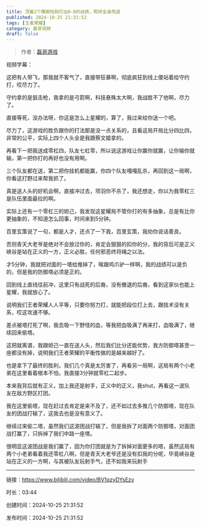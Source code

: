 ```yaml
---
title: 顶着2个鹰眼校尉打出0-8的战绩，照样全身而退
published: 2024-10-25 21:31:52
tags: [王者荣耀]
category: 磊哥视频
draft: false
---
```



> 作者：[磊哥游戏](https://space.bilibili.com/268941858?spm_id_from=333.788.upinfo.head.click)

视频字幕：

这把有人带飞，那我就不客气了，直接带狂暴啊，彻底疯狂到线上傻站着给守约打，哎尽力了。

守约拿的是狙击枪，我拿的是弓箭啊，科技悬殊太大啊，我战胜不了他啊，尽力了。

直接等死，没办法呀，你这是怎么上星耀的，算了，我过来给你送一个吧。

尽力了，这游戏的胜负跟你的打法那是没一点关系的，且看这局开局比分四比四，非常的公平，实际上四个人头全是我跟蔡文姬拿的。

再看下一把我送成零杠四，队友七杠零，所以说这游戏让你赢你就赢，让你输你就输，第一把你打的再好也没有用啊。

三个队友都在送，第二把你挂机都能赢，你四个队友嘎嘎乱杀，再回到这一局啊，你看这打野过来帮我抓了。

真是送人头的好机会啊，直接冲过去，项羽你不杀了，我还想走，你以为我零杠三是队伍里面最拉的啊。

实际上还有一个零杠三的妲己，我发现这星耀局不管你打的有多抽象，总是有比你更抽象的，不知道怎么回事，时间来到5分钟。

百里玄策说了一句，都是人才，还点了一下我，百里玄策，我劝你说话善良。

否则青天大老爷是绝对不会放过你的，肯定会狠狠的扣你的分，我的背后可是正义峡谷是站在正义的一方，正义必胜，任何邪恶终将绳之以法。

才5分钟，我就把对面的一塔给推掉了，唉跟鸡爪驴一样啊，我的战绩可以是负的，但是我的防御塔必须是正的。

回到线上直线往前冲，这里只有战死的后裔，没有撤退的后裔，看到这家伙也能上星耀，我就放心了。

说明我们王者荣耀人人平等，只要你努力打，就能把段位打上去，跟技术没有关系，哎这攻速不够。

差点被塔打死了啊，我去吸一下野怪的血，等我把血吸满了再来打，血吸满了，继续回来偷塔。

这把就离谱，我跟妲己一直在送人头，然后我们比分还能优势，我方防御塔甚至一座都没有掉，说明我们王者荣耀的平衡性做的是越来越好了。

也是拿下了最终的胜利，我们几个真是太厉害了，再看另一局啊，这局有两个小老弟在这里看着根本不怕，我直接3分钟就零杠二起步。

本来我背后就有正义，加上我还是射手，正义中的正义，我shut，再看这一波队友在敌方野区打团。

我在这里偷塔，现在赶过去肯定是来不及了，还不如过去多推几个防御塔，现在队友的团战打输了，这我去也是没有意义了。

继续过来偷二塔，虽然我们这波团战打输了，但是我拆了对面两个防御塔，对面团战打赢了，只拆掉了我们中路一座塔。

很明显这波团战是我们赢了，因为你打团就是为了拆掉对面更多的塔，虽然这局有两个小老弟看着我还零杠八啊，但是青天大老爷还是没有扣我的分呢，毕竟峡谷是站在正义的一方啊，与其被队友玩射手气，还不如我来玩射手

---


链接：https://www.bilibili.com/video/BV1qzyDYsEzv



时长：03:44

创建时间：2024-10-25 21:31:52

发布时间：2024-10-25 21:31:52
